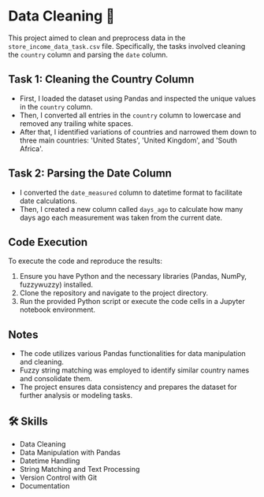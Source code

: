 
# Data Cleaning :sponge:	

This project aimed to clean and preprocess data in the `store_income_data_task.csv` file. Specifically, the tasks involved cleaning the `country` column and parsing the `date` column.

## Task 1: Cleaning the Country Column

- First, I loaded the dataset using Pandas and inspected the unique values in the `country` column.
- Then, I converted all entries in the `country` column to lowercase and removed any trailing white spaces.
- After that, I identified variations of countries and narrowed them down to three main countries: 'United States', 'United Kingdom', and 'South Africa'.

## Task 2: Parsing the Date Column

- I converted the `date_measured` column to datetime format to facilitate date calculations.
- Then, I created a new column called `days_ago` to calculate how many days ago each measurement was taken from the current date.

## Code Execution

To execute the code and reproduce the results:

1. Ensure you have Python and the necessary libraries (Pandas, NumPy, fuzzywuzzy) installed.
2. Clone the repository and navigate to the project directory.
3. Run the provided Python script or execute the code cells in a Jupyter notebook environment.

## Notes

- The code utilizes various Pandas functionalities for data manipulation and cleaning.
- Fuzzy string matching was employed to identify similar country names and consolidate them.
- The project ensures data consistency and prepares the dataset for further analysis or modeling tasks.

## 🛠 Skills
- Data Cleaning
- Data Manipulation with Pandas
- Datetime Handling
- String Matching and Text Processing
- Version Control with Git
- Documentation

